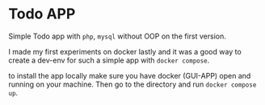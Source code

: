 # Todo APP 
Simple Todo app with ```php```, ```mysql``` without OOP on the first version. 

I made my first experiments on docker lastly and it was a good way to create a dev-env for such a simple app with ```docker compose```. 

to install the app locally make sure you have docker (GUI-APP) open and running on your machine. Then go to the directory and run ```docker compose up```.
